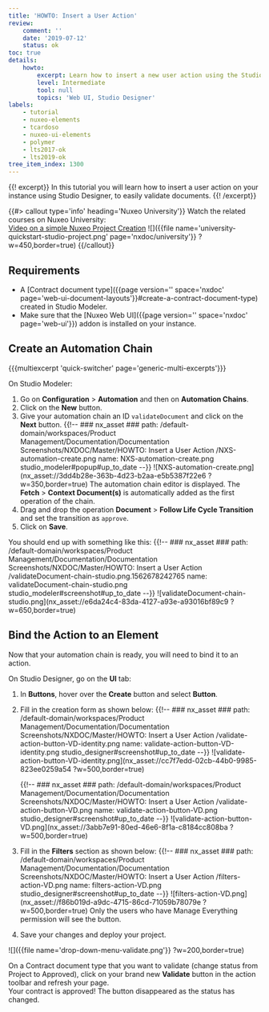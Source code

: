 ```yaml
---
title: 'HOWTO: Insert a User Action'
review:
    comment: ''
    date: '2019-07-12'
    status: ok
toc: true
details:
    howto:
        excerpt: Learn how to insert a new user action using the Studio Designer
        level: Intermediate
        tool: null
        topics: 'Web UI, Studio Designer'
labels:
    - tutorial
    - nuxeo-elements
    - tcardoso
    - nuxeo-ui-elements
    - polymer
    - lts2017-ok
    - lts2019-ok
tree_item_index: 1300
---
```


{{! excerpt}}
In this tutorial you will learn how to insert a user action on your instance using Studio Designer, to easily validate documents.
{{! /excerpt}}

{{#> callout type='info' heading='Nuxeo University'}}
Watch the related courses on Nuxeo University:</br>
[Video on a simple Nuxeo Project Creation](https://university.nuxeo.com/learn/public/course/view/elearning/144/nuxeo-platform-quickstart-creation-of-a-simple-nuxeo-studio-project)
![]({{file name='university-quickstart-studio-project.png' page='nxdoc/university'}} ?w=450,border=true)
{{/callout}}

## Requirements

- A [Contract document type]({{page version='' space='nxdoc' page='web-ui-document-layouts'}}#create-a-contract-document-type) created in Studio Modeler.
- Make sure that the [Nuxeo Web UI]({{page version='' space='nxdoc' page='web-ui'}}) addon is installed on your instance.

## Create an Automation Chain

{{{multiexcerpt 'quick-switcher' page='generic-multi-excerpts'}}}

On Studio Modeler:
1. Go on **Configuration** > **Automation** and then on **Automation Chains**.
1. Click on the **New** button.
1. Give your automation chain an ID `validateDocument` and click on the **Next** button.
  {{!--     ### nx_asset ###
    path: /default-domain/workspaces/Product Management/Documentation/Documentation Screenshots/NXDOC/Master/HOWTO: Insert a User Action /NXS-automation-create.png
    name: NXS-automation-create.png
    studio_modeler#popup#up_to_date
  --}}
  ![NXS-automation-create.png](nx_asset://3dd4b28e-363b-4d23-b2aa-e5b5387f22e6 ?w=350,border=true)
  The automation chain editor is displayed. The **Fetch** > **Context Document(s)** is automatically added as the first operation of the chain.
1. Drag and drop the operation **Document** > **Follow Life Cycle Transition** and set the transition as `approve`.
1. Click on **Save**.

  You should end up with something like this:
  {{!--     ### nx_asset ###
    path: /default-domain/workspaces/Product Management/Documentation/Documentation Screenshots/NXDOC/Master/HOWTO: Insert a User Action /validateDocument-chain-studio.png.1562678242765
    name: validateDocument-chain-studio.png
    studio_modeler#screenshot#up_to_date
  --}}
  ![validateDocument-chain-studio.png](nx_asset://e6da24c4-83da-4127-a93e-a93016bf89c9 ?w=650,border=true)

## Bind the Action to an Element

Now that your automation chain is ready, you will need to bind it to an action.

On Studio Designer, go on the **UI** tab:
1. In **Buttons**, hover over the **Create** button and select **Button**.
1. Fill in the creation form as shown below:
    {{!--     ### nx_asset ###
      path: /default-domain/workspaces/Product Management/Documentation/Documentation Screenshots/NXDOC/Master/HOWTO: Insert a User Action /validate-action-button-VD-identity.png
      name: validate-action-button-VD-identity.png
      studio_designer#screenshot#up_to_date
    --}}
    ![validate-action-button-VD-identity.png](nx_asset://cc7f7edd-02cb-44b0-9985-823ee0259a54 ?w=500,border=true)

    {{!--     ### nx_asset ###
      path: /default-domain/workspaces/Product Management/Documentation/Documentation Screenshots/NXDOC/Master/HOWTO: Insert a User Action /validate-action-button-VD.png
      name: validate-action-button-VD.png
      studio_designer#screenshot#up_to_date
    --}}
    ![validate-action-button-VD.png](nx_asset://3abb7e91-80ed-46e6-8f1a-c8184cc808ba ?w=500,border=true)
1. Fill in the **Filters** section as shown below:
  {{!--     ### nx_asset ###
    path: /default-domain/workspaces/Product Management/Documentation/Documentation Screenshots/NXDOC/Master/HOWTO: Insert a User Action /filters-action-VD.png
    name: filters-action-VD.png
    studio_designer#screenshot#up_to_date
  --}}
  ![filters-action-VD.png](nx_asset://f86b019d-a9dc-4715-86cd-71059b78079e ?w=500,border=true)
  Only the users who have Manage Everything permission will see the button.
1. Save your changes and deploy your project.

![]({{file name='drop-down-menu-validate.png'}} ?w=200,border=true)

On a Contract document type that you want to validate (change status from Project to Approved), click on your brand new **Validate** button in the action toolbar and refresh your page.  
Your contract is approved! The button disappeared as the status has changed.
